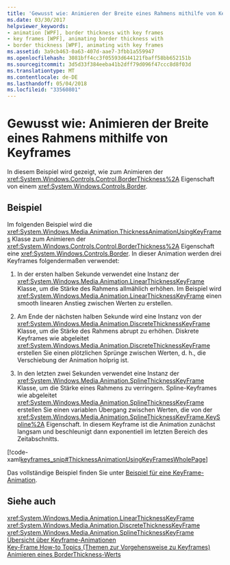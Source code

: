 ```yaml
---
title: 'Gewusst wie: Animieren der Breite eines Rahmens mithilfe von Keyframes'
ms.date: 03/30/2017
helpviewer_keywords:
- animation [WPF], border thickness with key frames
- key frames [WPF], animating border thickness with
- border thickness [WPF], animating with key frames
ms.assetid: 3a9cb463-0a63-407d-aae7-3fbb1a559947
ms.openlocfilehash: 3081bff4cc3f05593d644121fbaff58bb652151b
ms.sourcegitcommit: 3d5d33f384eeba41b2dff79d096f47ccc8d8f03d
ms.translationtype: MT
ms.contentlocale: de-DE
ms.lasthandoff: 05/04/2018
ms.locfileid: "33560801"
---
```

# <a name="how-to-animate-the-thickness-of-a-border-by-using-key-frames"></a>Gewusst wie: Animieren der Breite eines Rahmens mithilfe von Keyframes
In diesem Beispiel wird gezeigt, wie zum Animieren der <xref:System.Windows.Controls.Control.BorderThickness%2A> Eigenschaft von einem <xref:System.Windows.Controls.Border>.  
  
## <a name="example"></a>Beispiel  
 Im folgenden Beispiel wird die <xref:System.Windows.Media.Animation.ThicknessAnimationUsingKeyFrames> Klasse zum Animieren der <xref:System.Windows.Controls.Control.BorderThickness%2A> Eigenschaft eine <xref:System.Windows.Controls.Border>. In dieser Animation werden drei Keyframes folgendermaßen verwendet:  
  
1.  In der ersten halben Sekunde verwendet eine Instanz der <xref:System.Windows.Media.Animation.LinearThicknessKeyFrame> Klasse, um die Stärke des Rahmens allmählich erhöhen. Im Beispiel wird <xref:System.Windows.Media.Animation.LinearThicknessKeyFrame> einen smooth linearen Anstieg zwischen Werten zu erstellen.  
  
2.  Am Ende der nächsten halben Sekunde wird eine Instanz von der <xref:System.Windows.Media.Animation.DiscreteThicknessKeyFrame> Klasse, um die Stärke des Rahmens abrupt zu erhöhen. Diskrete Keyframes wie abgeleitet <xref:System.Windows.Media.Animation.DiscreteThicknessKeyFrame> erstellen Sie einen plötzlichen Sprünge zwischen Werten, d. h., die Verschiebung der Animation holprig ist.  
  
3.  In den letzten zwei Sekunden verwendet eine Instanz der <xref:System.Windows.Media.Animation.SplineThicknessKeyFrame> Klasse, um die Stärke eines Rahmens zu verringern. Spline-Keyframes wie abgeleitet <xref:System.Windows.Media.Animation.SplineThicknessKeyFrame> erstellen Sie einen variablen Übergang zwischen Werten, die von der <xref:System.Windows.Media.Animation.SplineThicknessKeyFrame.KeySpline%2A> Eigenschaft. In diesem Keyframe ist die Animation zunächst langsam und beschleunigt dann exponentiell im letzten Bereich des Zeitabschnitts.  
  
 [!code-xaml[keyframes_snip#ThicknessAnimationUsingKeyFramesWholePage](../../../../samples/snippets/xaml/VS_Snippets_Wpf/keyframes_snip/XAML/ThicknessAnimationUsingKeyFramesExample.xaml#thicknessanimationusingkeyframeswholepage)]  
  
 Das vollständige Beispiel finden Sie unter [Beispiel für eine KeyFrame-Animation](http://go.microsoft.com/fwlink/?LinkID=160012).  
  
## <a name="see-also"></a>Siehe auch  
 <xref:System.Windows.Media.Animation.LinearThicknessKeyFrame>  
 <xref:System.Windows.Media.Animation.DiscreteThicknessKeyFrame>  
 <xref:System.Windows.Media.Animation.SplineThicknessKeyFrame>  
 [Übersicht über Keyframe-Animationen](../../../../docs/framework/wpf/graphics-multimedia/key-frame-animations-overview.md)  
 [Key-Frame How-to Topics (Themen zur Vorgehensweise zu Keyframes)](../../../../docs/framework/wpf/graphics-multimedia/key-frame-animation-how-to-topics.md)  
 [Animieren eines BorderThickness-Werts](../../../../docs/framework/wpf/controls/how-to-animate-a-borderthickness-value.md)
